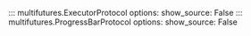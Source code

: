 ::: multifutures.ExecutorProtocol
    options:
      show_source: False
::: multifutures.ProgressBarProtocol
    options:
      show_source: False
